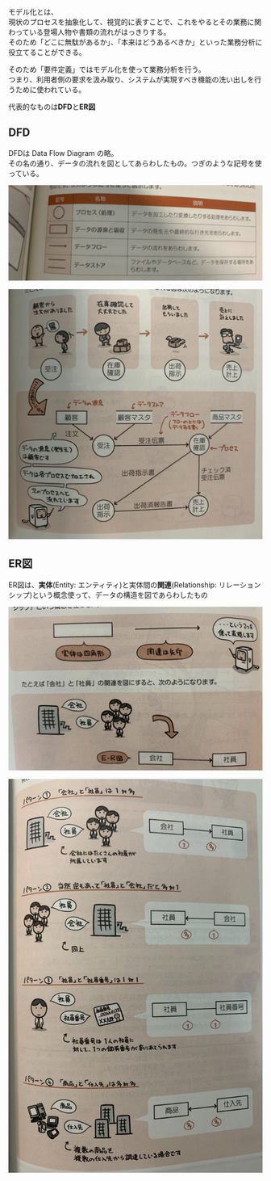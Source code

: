 モデル化とは、  
現状のプロセスを抽象化して、視覚的に表すことで、これをやるとその業務に関わっている登場人物や書類の流れがはっきりする。  
そのため「どこに無駄があるか」、「本来はどうあるべきか」といった業務分析に役立てることができる。

そのため「要件定義」ではモデル化を使って業務分析を行う。  
つまり、利用者側の要求を汲み取り、システムが実現すべき機能の洗い出しを行うために使われている。

代表的なものは**DFD**と**ER図**


## DFD

DFDは Data Flow Diagram の略。  
その名の通り、データの流れを図としてあらわしたもの。つぎのような記号を使っている。

![](/image/14-4-1.jpg)

![](/image/14-4-2.jpg)


## ER図

ER図は、**実体**(Entity: エンティティ)と実体間の**関連**(Relationship: リレーションシップ)という概念使って、データの構造を図であらわしたもの

![](/image/14-4-3.jpg)

![](/image/14-4-4.jpg)